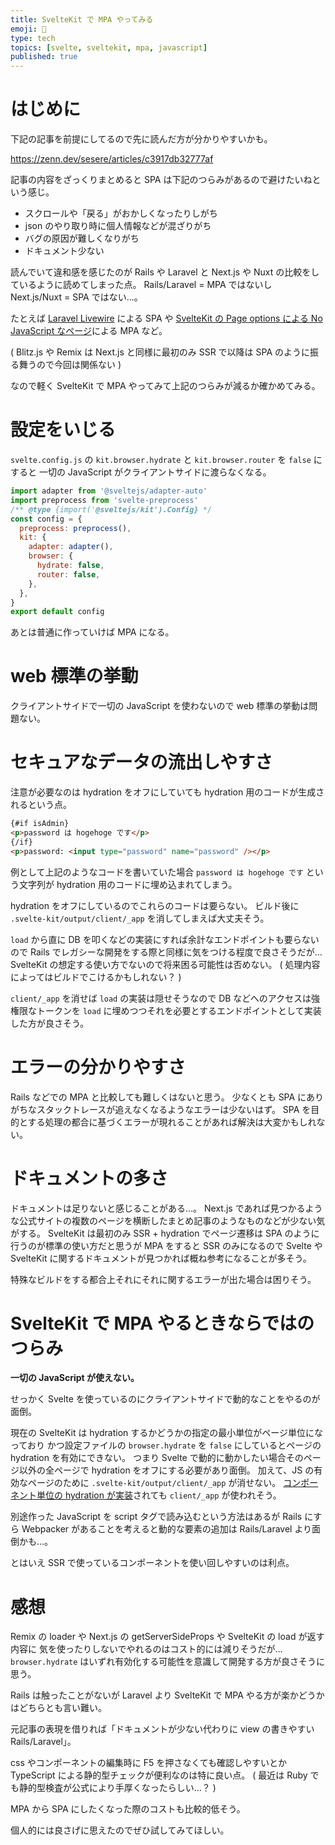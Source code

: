 ```yaml
---
title: SvelteKit で MPA やってみる
emoji: 🐋
type: tech
topics: [svelte, sveltekit, mpa, javascript]
published: true
---
```


# はじめに

下記の記事を前提にしてるので先に読んだ方が分かりやすいかも。

https://zenn.dev/sesere/articles/c3917db32777af

記事の内容をざっくりまとめると SPA は下記のつらみがあるので避けたいねという感じ。

- スクロールや「戻る」がおかしくなったりしがち
- json のやり取り時に個人情報などが混ざりがち
- バグの原因が難しくなりがち
- ドキュメント少ない

読んでいて違和感を感じたのが Rails や Laravel と Next.js や Nuxt の比較をしているように読めてしまった点。
Rails/Laravel = MPA ではないし Next.js/Nuxt = SPA ではない…。

たとえば [Laravel Livewire](https://laravel-livewire.com/) による SPA や
[SvelteKit の Page options による No JavaScript なページ](https://kit.svelte.dev/docs/page-options#hydrate)による MPA など。

( Blitz.js や Remix は Next.js と同様に最初のみ SSR で以降は SPA のように振る舞うので今回は関係ない )

なので軽く SvelteKit で MPA やってみて上記のつらみが減るか確かめてみる。

# 設定をいじる

`svelte.config.js` の `kit.browser.hydrate` と `kit.browser.router` を `false` にすると
一切の JavaScript がクライアントサイドに渡らなくなる。

```js:svelte.config.js
import adapter from '@sveltejs/adapter-auto'
import preprocess from 'svelte-preprocess'
/** @type {import('@sveltejs/kit').Config} */
const config = {
  preprocess: preprocess(),
  kit: {
    adapter: adapter(),
    browser: {
      hydrate: false,
      router: false,
    },
  },
}
export default config
```

あとは普通に作っていけば MPA になる。

# web 標準の挙動

クライアントサイドで一切の JavaScript を使わないので web 標準の挙動は問題ない。

# セキュアなデータの流出しやすさ

注意が必要なのは hydration をオフにしていても hydration 用のコードが生成されるという点。

```html
{#if isAdmin}
<p>password は hogehoge です</p>
{/if}
<p>password: <input type="password" name="password" /></p>
```

例として上記のようなコードを書いていた場合
`password は hogehoge です` という文字列が hydration 用のコードに埋め込まれてしまう。

hydration をオフにしているのでこれらのコードは要らない。
ビルド後に `.svelte-kit/output/client/_app` を消してしまえば大丈夫そう。

`load` から直に DB を叩くなどの実装にすれば余計なエンドポイントも要らないので
Rails でレガシーな開発をする際と同様に気をつける程度で良さそうだが…
SvelteKit の想定する使い方でないので将来困る可能性は否めない。
( 処理内容によってはビルドでこけるかもしれない？ )

`client/_app` を消せば `load` の実装は隠せそうなので
DB などへのアクセスは強権限なトークンを `load` に埋めつつそれを必要とするエンドポイントとして実装した方が良さそう。

# エラーの分かりやすさ

Rails などでの MPA と比較しても難しくはないと思う。
少なくとも SPA にありがちなスタックトレースが追えなくなるようなエラーは少ないはず。
SPA を目的とする処理の都合に基づくエラーが現れることがあれば解決は大変かもしれない。

# ドキュメントの多さ

ドキュメントは足りないと感じることがある…。
Next.js であれば見つかるような公式サイトの複数のページを横断したまとめ記事のようなものなどが少ない気がする。
SvelteKit は最初のみ SSR + hydration でページ遷移は SPA のように行うのが標準の使い方だと思うが
MPA をすると SSR のみになるので Svelte や SvelteKit に関するドキュメントが見つかれば概ね参考になることが多そう。

特殊なビルドをする都合上それにそれに関するエラーが出た場合は困りそう。

# SvelteKit で MPA やるときならではのつらみ

**一切の JavaScript が使えない。**

せっかく Svelte を使っているのにクライアントサイドで動的なことをやるのが面倒。

現在の SvelteKit は hydration するかどうかの指定の最小単位がページ単位になっており
かつ設定ファイルの `browser.hydrate` を `false` にしているとページの hydration を有効にできない。
つまり Svelte で動的に動かしたい場合そのページ以外の全ページで hydration をオフにする必要があり面倒。
加えて、JS の有効なページのために `.svelte-kit/output/client/_app` が消せない。
[コンポーネント単位の hydration が実装](https://github.com/sveltejs/kit/issues/1390)されても `client/_app` が使われそう。

別途作った JavaScript を script タグで読み込むという方法はあるが
Rails にすら Webpacker があることを考えると動的な要素の追加は Rails/Laravel より面倒かも…。

とはいえ SSR で使っているコンポーネントを使い回しやすいのは利点。

# 感想

Remix の loader や Next.js の getServerSideProps や SvelteKit の load が返す内容に
気を使ったりしないでやれるのはコスト的には減りそうだが…
`browser.hydrate` はいずれ有効化する可能性を意識して開発する方が良さそうに思う。

Rails は触ったことがないが Laravel より SvelteKit で MPA やる方が楽かどうかはどちらとも言い難い。

元記事の表現を借りれば「ドキュメントが少ない代わりに view の書きやすい Rails/Laravel」。

css やコンポーネントの編集時に F5 を押さなくても確認しやすいとか
TypeScript による静的型チェックが便利なのは特に良い点。
( 最近は Ruby でも静的型検査が公式により手厚くなったらしい…？ )

MPA から SPA にしたくなった際のコストも比較的低そう。

個人的には良さげに思えたのでぜひ試してみてほしい。
